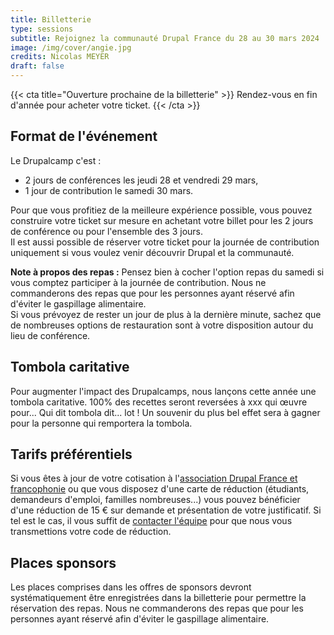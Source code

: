 ```yaml
---
title: Billetterie
type: sessions
subtitle: Rejoignez la communauté Drupal France du 28 au 30 mars 2024
image: /img/cover/angie.jpg
credits: Nicolas MEYER
draft: false
---
```


{{< cta
title="Ouverture prochaine de la billetterie" >}}
Rendez-vous en fin d'année pour acheter votre ticket.
{{< /cta >}}

## Format de l'événement

Le Drupalcamp c'est :

* 2 jours de conférences les jeudi 28 et vendredi 29 mars,
* 1 jour de contribution le samedi 30 mars.

Pour que vous profitiez de la meilleure expérience possible, vous pouvez construire votre ticket sur mesure en achetant votre billet pour les 2 jours de conférence ou pour l'ensemble des 3 jours.\
Il est aussi possible de réserver votre ticket pour la journée de contribution uniquement si vous voulez venir découvrir Drupal et la communauté. 

**Note à propos des repas :** Pensez bien à cocher l'option repas du samedi si vous comptez participer à la journée de contribution. Nous ne commanderons des repas que pour les personnes ayant réservé afin d'éviter le gaspillage alimentaire.\
Si vous prévoyez de rester un jour de plus à la dernière minute, sachez que de nombreuses options de restauration sont à votre disposition autour du lieu de conférence.

## Tombola caritative

Pour augmenter l'impact des Drupalcamps, nous lançons cette année une tombola caritative. 100% des recettes seront reversées à xxx qui œuvre pour...
Qui dit tombola dit... lot ! Un souvenir du plus bel effet sera à gagner pour la personne qui remportera la tombola. 

## Tarifs préférentiels

Si vous êtes à jour de votre cotisation à l'[association Drupal France et francophonie](https://www.drupal.fr/) ou que vous disposez d'une carte de réduction (étudiants, demandeurs d'emploi, familles nombreuses...) vous pouvez bénéficier d'une réduction de 15 € sur demande et présentation de votre justificatif.
Si tel est le cas, il vous suffit de [contacter l'équipe](/contact) pour que nous vous transmettions votre code de réduction.

## Places sponsors

Les places comprises dans les offres de sponsors devront systématiquement être enregistrées dans la billetterie pour permettre la réservation des repas. Nous ne commanderons des repas que pour les personnes ayant réservé afin d'éviter le gaspillage alimentaire.
